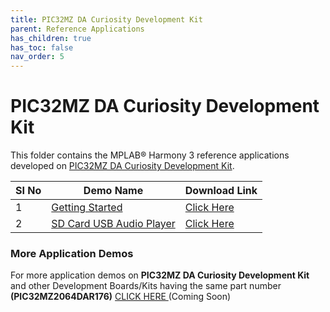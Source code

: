 ```yaml
---
title: PIC32MZ DA Curiosity Development Kit
parent: Reference Applications
has_children: true
has_toc: false
nav_order: 5
---
```

# PIC32MZ DA Curiosity Development Kit

This folder contains the MPLAB® Harmony 3 reference applications developed on [PIC32MZ DA Curiosity Development Kit](https://www.microchip.com/DevelopmentTools/ProductDetails/PartNO/EV87D54A).

|SI No| Demo Name | Download Link |
| --- | --- | -- |
| 1 | [Getting Started](./pic32mzda_getting_started/readme.md) | [Click Here](https://github.com/MicrochipTech/MPLAB-Harmony-Reference-Apps/releases/latest/download/pic32mzda_getting_started.zip) |
| 2 | [SD Card USB Audio Player](./pic32mzda_sdcard_usb_audio_player/readme.md) | [Click Here](https://github.com/MicrochipTech/MPLAB-Harmony-Reference-Apps/releases/latest/download/pic32mzda_sdcard_usb_audio_player.zip) |


### More Application Demos

For more application demos on **PIC32MZ DA Curiosity Development Kit** and other Development Boards/Kits having the same part number **(PIC32MZ2064DAR176)** <a href="" target="_blank"> CLICK HERE </a> (Coming Soon)
